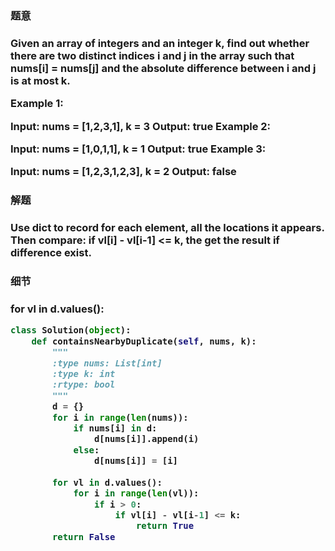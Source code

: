 <h3>题意<h3>
<p>
Given an array of integers and an integer k, find out whether there are two distinct indices i and j in the array such that nums[i] = nums[j] and the absolute difference between i and j is at most k.

Example 1:

Input: nums = [1,2,3,1], k = 3
Output: true
Example 2:

Input: nums = [1,0,1,1], k = 1
Output: true
Example 3:

Input: nums = [1,2,3,1,2,3], k = 2
Output: false
<p>




<h3>解题<h3>
<p>
Use dict to record for each element, all the locations it appears. 
Then compare: if vl[i] - vl[i-1] <= k, the get the result if difference exist. 
<p>


<h3>细节<h3>
<p>
for vl in d.values():
<p>



```python
class Solution(object):
    def containsNearbyDuplicate(self, nums, k):
        """
        :type nums: List[int]
        :type k: int
        :rtype: bool
        """
        d = {}
        for i in range(len(nums)):
            if nums[i] in d:
                d[nums[i]].append(i)
            else:
                d[nums[i]] = [i]
                
        for vl in d.values():
            for i in range(len(vl)):
                if i > 0:
                    if vl[i] - vl[i-1] <= k:
                        return True
        return False

```
